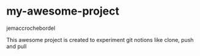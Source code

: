 # my-awesome-project
jemaccrochebordel


This awesome project is created to experiment git notions like clone, push and pull

